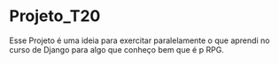# Projeto_T20
Esse Projeto é uma ideia para exercitar paralelamente o que aprendi no curso de Django para algo que conheço bem que é p RPG.
